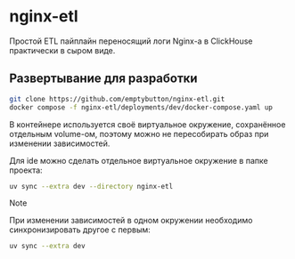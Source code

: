 # nginx-etl
Простой ETL пайплайн переносящий логи Nginx-а в ClickHouse практически в сыром виде.

## Развертывание для разработки
```bash
git clone https://github.com/emptybutton/nginx-etl.git
docker compose -f nginx-etl/deployments/dev/docker-compose.yaml up
```

В контейнере используется своё виртуальное окружение, сохранённое отдельным volume-ом, поэтому можно не пересобирать образ при изменении зависимостей.

Для ide можно сделать отдельное виртуальное окружение в папке проекта:
```bash
uv sync --extra dev --directory nginx-etl
```

> [!NOTE]
> При изменении зависимостей в одном окружении необходимо синхронизировать другое с первым:
> ```bash
> uv sync --extra dev
> ```
